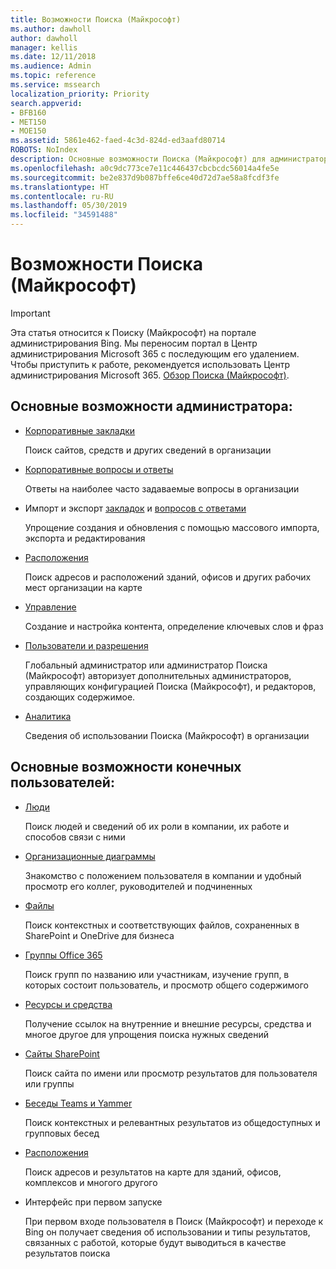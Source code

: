```yaml
---
title: Возможности Поиска (Майкрософт)
ms.author: dawholl
author: dawholl
manager: kellis
ms.date: 12/11/2018
ms.audience: Admin
ms.topic: reference
ms.service: mssearch
localization_priority: Priority
search.appverid:
- BFB160
- MET150
- MOE150
ms.assetid: 5861e462-faed-4c3d-824d-ed3aafd80714
ROBOTS: NoIndex
description: Основные возможности Поиска (Майкрософт) для администраторов и конечных пользователей, включая закладки, вопросы и ответы, управление и анализ данных
ms.openlocfilehash: a0c9dc773ce7e11c446437cbcbcdc56014a4fe5e
ms.sourcegitcommit: be2e837d9b087bffe6ce40d72d7ae58a8fcdf3fe
ms.translationtype: HT
ms.contentlocale: ru-RU
ms.lasthandoff: 05/30/2019
ms.locfileid: "34591488"
---
```

# <a name="features-of-microsoft-search"></a>Возможности Поиска (Майкрософт)

> [!IMPORTANT]
> Эта статья относится к Поиску (Майкрософт) на портале администрирования Bing. Мы переносим портал в Центр администрирования Microsoft 365 с последующим его удалением. Чтобы приступить к работе, рекомендуется использовать Центр администрирования Microsoft 365. [Обзор Поиска (Майкрософт)](overview-microsoft-search.md).

## <a name="key-admin-features-include"></a>Основные возможности администратора:

- [Корпоративные закладки](create-and-manage-bookmarks.md)
    
    Поиск сайтов, средств и других сведений в организации
    
- [Корпоративные вопросы и ответы](create-and-manage-qas.md)
    
    Ответы на наиболее часто задаваемые вопросы в организации
    
- Импорт и экспорт [закладок](bulk-create-bookmarks.md) и [вопросов с ответами](bulk-create-qas.md)
    
    Упрощение создания и обновления с помощью массового импорта, экспорта и редактирования

- [Расположения](locations.md)
    
    Поиск адресов и расположений зданий, офисов и других рабочих мест организации на карте
    
- [Управление](set-up-microsoft-search.md)
    
    Создание и настройка контента, определение ключевых слов и фраз
    
- [Пользователи и разрешения](add-users.md)
    
    Глобальный администратор или администратор Поиска (Майкрософт) авторизует дополнительных администраторов, управляющих конфигурацией Поиска (Майкрософт), и редакторов, создающих содержимое.
    
- [Аналитика](get-insights.md) 
    
    Сведения об использовании Поиска (Майкрософт) в организации 
    
## <a name="key-end-user-features-include"></a>Основные возможности конечных пользователей:

- [Люди](use/find-people-and-groups.md)
    
    Поиск людей и сведений об их роли в компании, их работе и способов связи с ними
    
- [Организационные диаграммы](use/find-people-and-groups.md)
    
    Знакомство с положением пользователя в компании и удобный просмотр его коллег, руководителей и подчиненных
    
- [Файлы](use/find-files.md)
    
    Поиск контекстных и соответствующих файлов, сохраненных в SharePoint и OneDrive для бизнеса
    
- [Группы Office 365](use/find-people-and-groups.md)
    
    Поиск групп по названию или участникам, изучение групп, в которых состоит пользователь, и просмотр общего содержимого
    
- [Ресурсы и средства](use/find-resources-tools-and-more.md)
    
    Получение ссылок на внутренние и внешние ресурсы, средства и многое другое для упрощения поиска нужных сведений
    
- [Сайты SharePoint](use/find-sharepoint-sites.md)
    
    Поиск сайта по имени или просмотр результатов для пользователя или группы
    
- [Беседы Teams и Yammer](use/find-conversations.md)
    
    Поиск контекстных и релевантных результатов из общедоступных и групповых бесед

- [Расположения](use/find-locations.md)
    
    Поиск адресов и результатов на карте для зданий, офисов, комплексов и многого другого
    
- Интерфейс при первом запуске
    
    При первом входе пользователя в Поиск (Майкрософт) и переходе к Bing он получает сведения об использовании и типы результатов, связанных с работой, которые будут выводиться в качестве результатов поиска